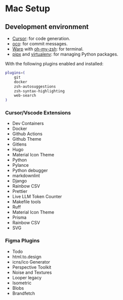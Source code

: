 # Mac Setup

## Development environment

- [Cursor](https://www.cursor.com/): for code generation.
- [oco](https://github.com/di-sukharev/opencommit): for commit messages.
- [Warp](https://www.warp.dev) with [oh-my-zsh](https://ohmyz.sh/): for terminal.
- [pipx](https://pypi.org/project/pipx/) and [virtualenv](https://virtualenv.pypa.io/en/latest/): for managing Python packages.

With the following plugins enabled and installed:

```bash
plugins=(
    git
    docker
    zsh-autosuggestions
    zsh-syntax-highlighting
    web-search
)
```

### Cursor/Vscode Extensions

- Dev Containers
- Docker
- Github Actions
- Github Theme
- Gitlens
- Hugo
- Material Icon Theme
- Python
- Pylance
- Python debugger
- markdownlint
- Django
- Rainbow CSV
- Prettier
- Live LLM Token Counter
- Makefile tools
- Ruff
- Material Icon Theme
- Prisma
- Rainbow CSV
- SVG

### Figma Plugins

- Todo
- html.to.design
- icns/ico Generator
- Perspective Toolkit
- Noise and Textures
- Looper legacy
- Isometric
- Blobs
- Brandfetch